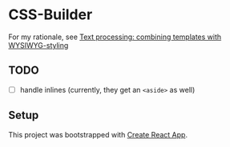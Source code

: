 # CSS-Builder

For my rationale, see [Text processing: combining templates with WYSIWYG-styling](http://mb21.github.io/blog/2017/11/25/text-processing-combining-templates-with-WYSIWYG-styling.html)

## TODO

- [ ] handle inlines (currently, they get an `<aside>` as well)

## Setup

This project was bootstrapped with [Create React App](https://github.com/facebookincubator/create-react-app).
